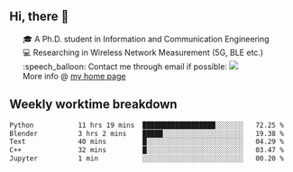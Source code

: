 <h2 > Hi, there 👋 </h3>

<div >
 <ul>
 🎓 A Ph.D. student in Information and Communication Engineering <br>
 💻 Researching in Wireless Network Measurement (5G, BLE etc.)<br>
 :speech_balloon: Contact me through email if possible: <a href="mailto:ethanjia@sjtu.edu.cn"><img src="https://img.shields.io/badge/-ethanjia@sjtu.edu.cn-c14438?style=plastic&logo=Gmail&logoColor=white&link=mailto:mailto:ethanjia@sjtu.edu.cn"></a> <br>
  More info @ <a href="https://haifengjia.github.io">my home page</a>
 </ul>
</div>

<h2 >
Weekly worktime breakdown
</h1>


<!--START_SECTION:waka-->

```txt
Python           11 hrs 19 mins  ██████████████████░░░░░░░   72.25 %
Blender          3 hrs 2 mins    █████░░░░░░░░░░░░░░░░░░░░   19.38 %
Text             40 mins         █░░░░░░░░░░░░░░░░░░░░░░░░   04.29 %
C++              32 mins         █░░░░░░░░░░░░░░░░░░░░░░░░   03.47 %
Jupyter          1 min           ░░░░░░░░░░░░░░░░░░░░░░░░░   00.20 %
```

<!--END_SECTION:waka-->


